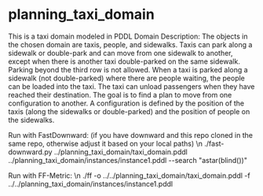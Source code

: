 # planning_taxi_domain
This is a taxi domain modeled in PDDL
Domain Description:
The objects in the chosen domain are taxis, people, and sidewalks. Taxis can park along a
sidewalk or double-park and can move from one sidewalk to another, except when there is
another taxi double-parked on the same sidewalk. Parking beyond the third row is not
allowed. When a taxi is parked along a sidewalk (not double-parked) where there are people
waiting, the people can be loaded into the taxi. The taxi can unload passengers when they
have reached their destination. The goal is to find a plan to move from one configuration to
another. A configuration is defined by the position of the taxis (along the sidewalks or
double-parked) and the position of people on the sidewalks.

Run with FastDownward: (if you have downward and this repo cloned in the same repo, otherwise adjust it based on your local paths) \n
./fast-downward.py ../planning_taxi_domain/taxi_domain.pddl ../planning_taxi_domain/instances/instance1.pddl --search "astar(blind())"


Run with FF-Metric: \n
./ff -o ../../planning_taxi_domain/taxi_domain.pddl -f ../../planning_taxi_domain/instances/instance1.pddl 
